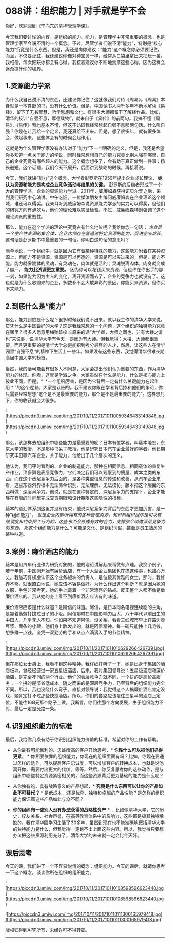 # 088讲：组织能力 | 对手就是学不会

你好，欢迎回到《宁向东的清华管理学课》。

今天我们要讨论的内容，是组织的能力。能力，是管理学中非常重要的概念，也是管理学家至今说不清的一个概念。不过，尽管学者们说不清“能力”，特别是“核心能力”究竟是什么东西。但是，我还是向你建议：“能力”这个概念你必须要记住，而且，不仅要记住，我还建议你像对待宝贝一样，经常从口袋里拿出来把玩一番。我相信，每次把玩你都会有心得，我接着建议你不断地揣摩这些心得，因为这样会逐渐提升你的境界。

## 1.资源能力学派

为什么我自己说不清的东西，还建议你记住？这就像我们对待《周易》。《周易》本身就是一本算卦的书，没有什么价值。但是，中国读书人两千多年不断地解读《易经》，留下了无数智慧、哲学思想和文化。有很多大师都留下了解经作品。比如，清华的校训“自强不息，厚德载物”，就来自于《易传》的前两句。我搞不懂《周易》，《易传》我也基本不懂，但这不妨碍我经常想起自强不息那两句话。什么叫自强？你现在让我给一个定义，我还真给不出来。但是，想了很多年，就有很多体会，做起事来，这些体会有的时候会起作用。

这就是为什么管理学家没有办法对于“能力”下一个明确的定义，但是，我还是希望你多知道一点关于能力的学说，同时经常想想自己的能力究竟比别人强在哪里，自己的企业究竟有哪些超人的能力。这个概念想多了，会有助于真正做到一件事：扬长避短。这个话题，我们今天不展开，后面讲到战略的时候，再接着说。

今天，我们就讲“能力”这个概念。大学者彭罗斯在1959年提出企业成长理论， **她认为资源和能力是构成企业竞争活动与结果的关键。** 彭罗斯的后继者形成了一个大的管理学派，企业的资源能力学派。2011年，威廉姆森获得诺贝尔奖之后，来到我们研究中心演讲。中午吃饭，一位媒体朋友主编问威廉姆森在企业理论这个领域，谁还可以得奖。我亲耳听到威廉姆森说资源能力学派的实力可以得奖，但他们的研究方向有点吃亏，他们的理论难以实证检验。不过，威廉姆森特别强调了这个理论流派的重要性。

那么，能力在这个学派的理论中究竟占有什么地位呢？我给你念一句话： *企业是一个生产性资源的集合体，企业内部存在着通过特定资源的能力，促进企业成长。* 这句话是彭罗斯书中最重要的一句话。你明白这句话的意思吗？

简单地说，一个组织牛，就是因为它有着某种特殊的能力，这些能力附着在某种资源上，但能力不是资源。资源是可以再造的，资源是可以买过来的，但是，能力不能。能力就像附体的灵魂，有灵魂在，肉体就是活的；灵魂脱离肉体，肉身就变成了僵尸。 **能力比资源更加重要。** 因为你可以花钱买来资源，但也许在你出手的那一刻，如果能力因为主人的变化，离开资源而去了，企业的竞争力也就没有了。这也就是为什么收购来的企业，多数都不会大放异彩的原因。你能买来资源，但你买不来能力。

## 2.到底什么是“能力”

那么，能力到底是什么呢？很多时候我们说不出来。就以我工作的清华大学来说，它凭什么是中国最好的大学？这是我经常想的一个问题，这个组织的独特能力究竟在哪里？很多人愿意用梅贻琦校长原来的话“大学者，大师之谓也，非有大楼之谓也”来说事，说清华大学有今天，是因为有大师。但我觉得：大楼、大师都很重要，而且更重要的是清华大学总是能招到考分最高的人才，然后，让这些人在清华园里“自强不息”的精神下生活上一些年。如果没有这些东西，我觉得清华很难长期高居中国大学的榜首。

当然，我的话可能会有很多人不同意，大家会提出他们认为重要的东西，作为清华能力的体现。你看，这就是学派之争。大家虽然在什么是能力、什么是核心能力上彼此不同，但是，“  *一个组织厉害，是因为它背后一定有什么关键能力在起作用 * ”的这个逻辑，大家是认账的。我不建议你跟在学者背后掺和他们的争论，你只需要经常想想“这个是不是最重要的能力，那个是不是最重要的能力”。这样想几下，你的收获就会大很多。

![https://piccdn3.umiwi.com/img/201710/11/201710110059346433149848.jpg](https://piccdn3.umiwi.com/img/201710/11/201710110059346433149848.jpg)

那么，该怎样去想组织中哪些能力是最重要的呢？日本有位学者，叫藤本隆宏，东京大学的教授，不是那种书呆子教授，他是研究日本汽车企业最好的学者。他长期研究丰田等汽车企业，关于能力，他给出了几个层次的定义。

他认为，我们平时看到的、企业的制造能力，那种在相同信息、相同载体的重复生产作业，顶多算是表层竞争力，它们决定我们可以观察到的质量、成本之类的东西。而在这个表层竞争力后面的，是各种类型信息的传递和改善，从汽车企业来看，这些东西外界根本无法简单识别、无法理解、无法模仿。藤本把这个层面的东西叫做：深层竞争力。他说，就是在这种特定的、深层竞争力的支撑下，企业才能够在有限的时间里完成交货期限和设计期限这些隐性的指标。

藤本的语汇体系到这里并没有结束，他说深层竞争力背后的东西才更加厉害，是一种“组织能力”， *就是企业内部所拥有的各种管理资源，知识和组织程序是可以有效调度和约束员工行为的，这些东西会形成有效的合力，支撑那个叫做深层竞争力的东西。* 那这个组织能力是什么？可能是文化、是组织习俗，甚至是员工熟悉的某种味道。

## 3.案例：廉价酒店的能力

藤本是用汽车行业作为研究对象的，他的理论讲解起来稍微有点难。我换个例子。若干年前，中国刚开始有廉价酒店，有一个大型企业集团也在搞这件事，也雄心万丈。我碰巧有机会认识这个业务板块的负责人，是位极其优雅的女士。那时，我修养不够，就很直白地说，她应该不容易做好。为什么作出这个判断？就是因为她的衣服、手包非常考究，她的手上戴着一个非常漂亮的钻戒。反正整个人都不像是做廉价酒店的。我从她的身上看不到廉价酒店应该有的味道。

廉价酒店应该是什么味道？是阿信的味道。阿信，是日本同名电视连续剧的主角，是靠着勤劳打拼过日子的小贩。阿信那时在中国影响力巨大，八十年代以前出生的中国人，几乎无人不知。你如果不知道阿信，没关系，看看三线城市早上在路边卖豆浆、面条的小贩，他们身上散发出的，就是阿信精神。每一碗只能挣上几毛钱，想多赚一点钱，全凭一双勤劳的手和从点点滴滴入手的节俭精神。

![https://piccdn3.umiwi.com/img/201710/11/201710110106292664267391.jpg](https://piccdn3.umiwi.com/img/201710/11/201710110106292664267391.jpg)

但在那位女士身上，我看不到这种精神。我仔细打听了一下，她是出身于集团的酒店板块，曾经经营过一家五星级酒店。后来，我对集团领导说：五星级酒店和廉价酒店，是完全不同的两个行业。他们的表层竞争力就不同，一个拼的是高价高服务；一个拼的是节省低成本。随之而来的是深层竞争力，乃至背后的组织能力完全不同。所以，我也没绕什么弯子，直接对领导说：我觉得这个人搞廉价酒店肯定没戏，她肯定打不过那些快捷酒店。所以，你们的套路应该是往三星半的酒店上定位，不能往168元那个路子上做。我断言，你们往那个方向发展，由于组织能力不对，最后一定是死路一条。

## 4.识别组织能力的标准

最后，我给你几条有助于你识别组织能力价值的标准，希望对你的工作有帮助。

* 从你最有可能赢利的、忠诚度高的客户开始思考，* **你靠什么可以把他们抓得更紧。** * 你所要依靠的组织能力，你现在的组织里面有吗？比如，你现在要通过怎样的动作，可以提高客户忠诚度，可以增加客户的转换成本，也就是说他离开你，需要付出更大的代价，等等。然后，你反复思考你的这些动作，是与组织中哪些特定资源紧密相关的，而这些资源背后更为基础的能力是什么呢？

* 从你独有的、具有战略意义的产品想起，* **究竟是什么东西可以让你的产品如此不可替代？** * 是低成本，还是优异、独特和卓越的产品性能？是怎样的组织能力保证着这些产品如此与众不同？

* **你的组织有一些别人没有办法获得的战略性资产** * ，比如像清华大学，它的历史、校友关系、社会声誉，在高等教育体系中的影响力，这些都是极其独特稀缺的，我在清华园学习生活了30多年，虽然到现在也不能准确地概括清华大学的独特能力是什么，但我觉得一定跑不出上面这些内容。所以，我觉得只要想办法把这些资源利用充分了，清华大学的未来就一定会比今天好。

## 课后思考

今天的课，我们讲了一个不容易说清的概念：组织能力。今天的课后，就请你思考一下这个概念，谈谈你所在组织的组织能力。

![https://piccdn3.umiwi.com/img/201710/11/201710110108598596623440.jpg](https://piccdn3.umiwi.com/img/201710/11/201710110108598596623440.jpg)

![https://piccdn3.umiwi.com/img/201710/11/201710110111300165979418.jpg](https://piccdn3.umiwi.com/img/201710/11/201710110111300165979418.jpg)

版权归得到APP所有，未经许可不得转载。

---
